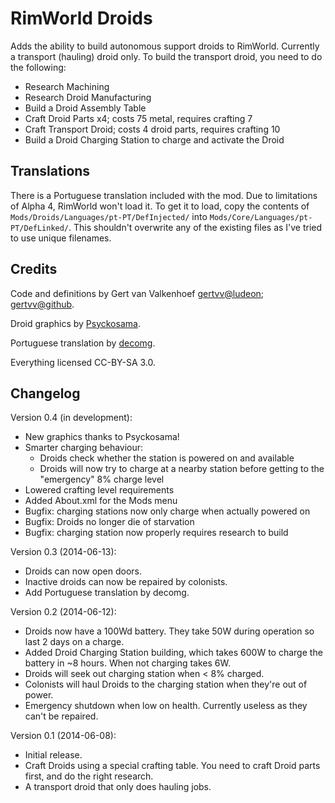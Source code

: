 RimWorld Droids
===============

Adds the ability to build autonomous support droids to RimWorld. Currently a
transport (hauling) droid only. To build the transport droid, you need to do
the following:

  - Research Machining
  - Research Droid Manufacturing
  - Build a Droid Assembly Table
  - Craft Droid Parts x4; costs 75 metal, requires crafting 7
  - Craft Transport Droid; costs 4 droid parts, requires crafting 10
  - Build a Droid Charging Station to charge and activate the Droid

Translations
------------

There is a Portuguese translation included with the mod. Due to limitations of
Alpha 4, RimWorld won't load it. To get it to load, copy the contents of
`Mods/Droids/Languages/pt-PT/DefInjected/` into
`Mods/Core/Languages/pt-PT/DefLinked/`. This shouldn't overwrite any of the
existing files as I've tried to use unique filenames.

Credits
-------

Code and definitions by Gert van Valkenhoef [gertvv@ludeon](http://ludeon.com/forums/index.php?action=profile;u=7550); [gertvv@github](https://github.com/gertvv/).

Droid graphics by [Psyckosama](http://ludeon.com/forums/index.php?action=profile;u=2603).

Portuguese translation by [decomg](http://ludeon.com/forums/index.php?action=profile;u=5968).

Everything licensed CC-BY-SA 3.0.

Changelog
---------

Version 0.4 (in development):

  - New graphics thanks to Psyckosama!
  - Smarter charging behaviour:
      - Droids check whether the station is powered on and available
      - Droids will now try to charge at a nearby station before getting
        to the "emergency" 8% charge level
  - Lowered crafting level requirements
  - Added About.xml for the Mods menu
  - Bugfix: charging stations now only charge when actually powered on
  - Bugfix: Droids no longer die of starvation
  - Bugfix: charging station now properly requires research to build

Version 0.3 (2014-06-13):

  - Droids can now open doors.
  - Inactive droids can now be repaired by colonists.
  - Add Portuguese translation by decomg.

Version 0.2 (2014-06-12):

  - Droids now have a 100Wd battery. They take 50W during operation so last 2
    days on a charge.
  - Added Droid Charging Station building, which takes 600W to charge the
    battery in ~8 hours. When not charging takes 6W.
  - Droids will seek out charging station when < 8% charged.
  - Colonists will haul Droids to the charging station when they're out of
    power.
  - Emergency shutdown when low on health. Currently useless as they can't be
    repaired.

Version 0.1 (2014-06-08):

  - Initial release.
  - Craft Droids using a special crafting table. You need to craft Droid parts
    first, and do the right research.
  - A transport droid that only does hauling jobs.

